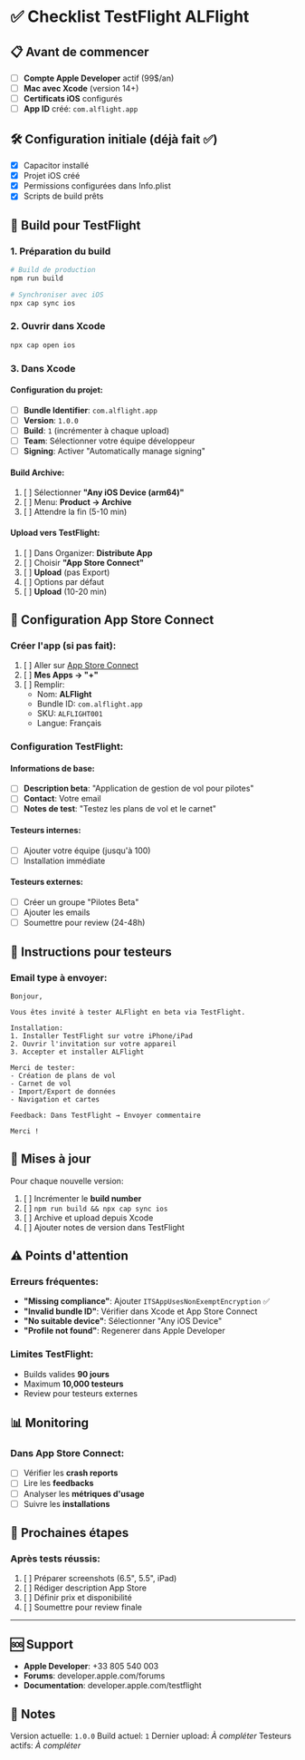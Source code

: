 # ✅ Checklist TestFlight ALFlight

## 📋 Avant de commencer

- [ ] **Compte Apple Developer** actif (99$/an)
- [ ] **Mac avec Xcode** (version 14+)
- [ ] **Certificats iOS** configurés
- [ ] **App ID** créé: `com.alflight.app`

## 🛠️ Configuration initiale (déjà fait ✅)

- [x] Capacitor installé
- [x] Projet iOS créé
- [x] Permissions configurées dans Info.plist
- [x] Scripts de build prêts

## 🚀 Build pour TestFlight

### 1. Préparation du build
```bash
# Build de production
npm run build

# Synchroniser avec iOS
npx cap sync ios
```

### 2. Ouvrir dans Xcode
```bash
npx cap open ios
```

### 3. Dans Xcode

#### Configuration du projet:
- [ ] **Bundle Identifier**: `com.alflight.app`
- [ ] **Version**: `1.0.0`
- [ ] **Build**: `1` (incrémenter à chaque upload)
- [ ] **Team**: Sélectionner votre équipe développeur
- [ ] **Signing**: Activer "Automatically manage signing"

#### Build Archive:
1. [ ] Sélectionner **"Any iOS Device (arm64)"**
2. [ ] Menu: **Product → Archive**
3. [ ] Attendre la fin (5-10 min)

#### Upload vers TestFlight:
1. [ ] Dans Organizer: **Distribute App**
2. [ ] Choisir **"App Store Connect"**
3. [ ] **Upload** (pas Export)
4. [ ] Options par défaut
5. [ ] **Upload** (10-20 min)

## 📱 Configuration App Store Connect

### Créer l'app (si pas fait):
1. [ ] Aller sur [App Store Connect](https://appstoreconnect.apple.com)
2. [ ] **Mes Apps → "+"**
3. [ ] Remplir:
   - Nom: **ALFlight**
   - Bundle ID: `com.alflight.app`
   - SKU: `ALFLIGHT001`
   - Langue: Français

### Configuration TestFlight:

#### Informations de base:
- [ ] **Description beta**: "Application de gestion de vol pour pilotes"
- [ ] **Contact**: Votre email
- [ ] **Notes de test**: "Testez les plans de vol et le carnet"

#### Testeurs internes:
- [ ] Ajouter votre équipe (jusqu'à 100)
- [ ] Installation immédiate

#### Testeurs externes:
- [ ] Créer un groupe "Pilotes Beta"
- [ ] Ajouter les emails
- [ ] Soumettre pour review (24-48h)

## 📧 Instructions pour testeurs

### Email type à envoyer:
```
Bonjour,

Vous êtes invité à tester ALFlight en beta via TestFlight.

Installation:
1. Installer TestFlight sur votre iPhone/iPad
2. Ouvrir l'invitation sur votre appareil
3. Accepter et installer ALFlight

Merci de tester:
- Création de plans de vol
- Carnet de vol
- Import/Export de données
- Navigation et cartes

Feedback: Dans TestFlight → Envoyer commentaire

Merci !
```

## 🔄 Mises à jour

Pour chaque nouvelle version:
1. [ ] Incrémenter le **build number**
2. [ ] `npm run build && npx cap sync ios`
3. [ ] Archive et upload depuis Xcode
4. [ ] Ajouter notes de version dans TestFlight

## ⚠️ Points d'attention

### Erreurs fréquentes:
- **"Missing compliance"**: Ajouter `ITSAppUsesNonExemptEncryption` ✅
- **"Invalid bundle ID"**: Vérifier dans Xcode et App Store Connect
- **"No suitable device"**: Sélectionner "Any iOS Device"
- **"Profile not found"**: Regenerer dans Apple Developer

### Limites TestFlight:
- Builds valides **90 jours**
- Maximum **10,000 testeurs**
- Review pour testeurs externes

## 📊 Monitoring

### Dans App Store Connect:
- [ ] Vérifier les **crash reports**
- [ ] Lire les **feedbacks**
- [ ] Analyser les **métriques d'usage**
- [ ] Suivre les **installations**

## 🎯 Prochaines étapes

### Après tests réussis:
1. [ ] Préparer screenshots (6.5", 5.5", iPad)
2. [ ] Rédiger description App Store
3. [ ] Définir prix et disponibilité
4. [ ] Soumettre pour review finale

---

## 🆘 Support

- **Apple Developer**: +33 805 540 003
- **Forums**: developer.apple.com/forums
- **Documentation**: developer.apple.com/testflight

## 📝 Notes

Version actuelle: `1.0.0`
Build actuel: `1`
Dernier upload: _À compléter_
Testeurs actifs: _À compléter_